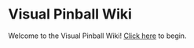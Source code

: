 # Visual Pinball Wiki
Welcome to the Visual Pinball Wiki!  [Click here](https://github.com/dekay/vpinball_wiki/wiki) to begin.
